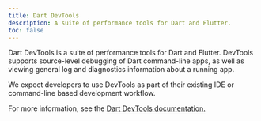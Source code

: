 ```yaml
---
title: Dart DevTools
description: A suite of performance tools for Dart and Flutter.
toc: false
---
```


Dart DevTools is a suite of performance tools for Dart and Flutter.
DevTools supports source-level debugging of Dart command-line apps,
as well as viewing general log and diagnostics information about a running app.

We expect developers to use DevTools as part of their existing
IDE or command-line based development workflow.

For more information, see the [Dart DevTools documentation.][]

[Dart DevTools documentation.]: https://flutter.github.io/devtools/
